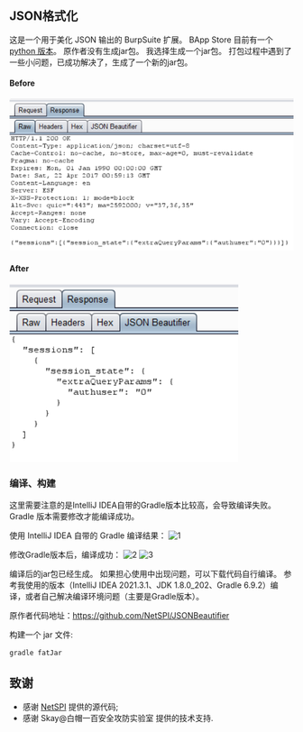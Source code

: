 ## JSON格式化

这是一个用于美化 JSON 输出的 BurpSuite 扩展。 BApp Store 目前有一个 [python 版本](https://portswigger.net/bappstore/showbappdetails.aspx?uuid=ceed5b1568ba4b92abecce0dff1e1f2c)。 原作者没有生成jar包。 我选择生成一个jar包。 打包过程中遇到了一些小问题，已成功解决了，生成了一个新的jar包。

#### Before
<img src="/img/JSONRaw.PNG"/>

#### After
<img src="/img/JSONBeautified.PNG"/>

### 编译、构建
这里需要注意的是IntelliJ IDEA自带的Gradle版本比较高，会导致编译失败。 Gradle 版本需要修改才能编译成功。

使用 IntelliJ IDEA 自带的 Gradle 编译结果：
![1](https://user-images.githubusercontent.com/89680763/149082215-fc6a0c1f-6c5f-40ae-bfae-8e75b1c5470b.png)

修改Gradle版本后，编译成功：
![2](https://user-images.githubusercontent.com/89680763/149083280-715f2b22-690a-4470-b7f1-92f291e505cd.png)
![3](https://user-images.githubusercontent.com/89680763/149083289-c6df0d54-677c-4dac-9c48-3893babf599d.png)

编译后的jar包已经生成。
如果担心使用中出现问题，可以下载代码自行编译。
参考我使用的版本（IntelliJ IDEA 2021.3.1、JDK 1.8.0_202、Gradle 6.9.2）编译，或者自己解决编译环境问题（主要是Gradle版本）。


原作者代码地址：https://github.com/NetSPI/JSONBeautifier

构建一个 jar 文件:
```sh
gradle fatJar
```    

## 致谢
- 感谢 [NetSPI](https://github.com/NetSPI) 提供的源代码;
- 感谢 Skay@白帽一百安全攻防实验室 提供的技术支持.
